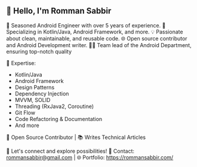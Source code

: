 ## 👋 Hello, I'm Romman Sabbir

🚀 Seasoned Android Engineer with over 5 years of experience. 📱 Specializing in Kotlin/Java, Android Framework, and more. 💡 Passionate about clean, maintainable, and reusable code. 🌐 Open source contributor and Android Development writer. 👨‍💼 Team lead of the Android Department, ensuring top-notch quality

🔧 Expertise:
- Kotlin/Java
- Android Framework
- Design Patterns
- Dependency Injection
- MVVM, SOLID
- Threading (RxJava2, Coroutine)
- Git Flow
- Code Refactoring & Documentation
- And more

🌟 Open Source Contributor | 📚 Writes Technical Articles

🤝 Let's connect and explore possibilities!
📧 Contact: rommansabbir@gmail.com | 🌐 Portfolio: https://rommansabbir.com/
